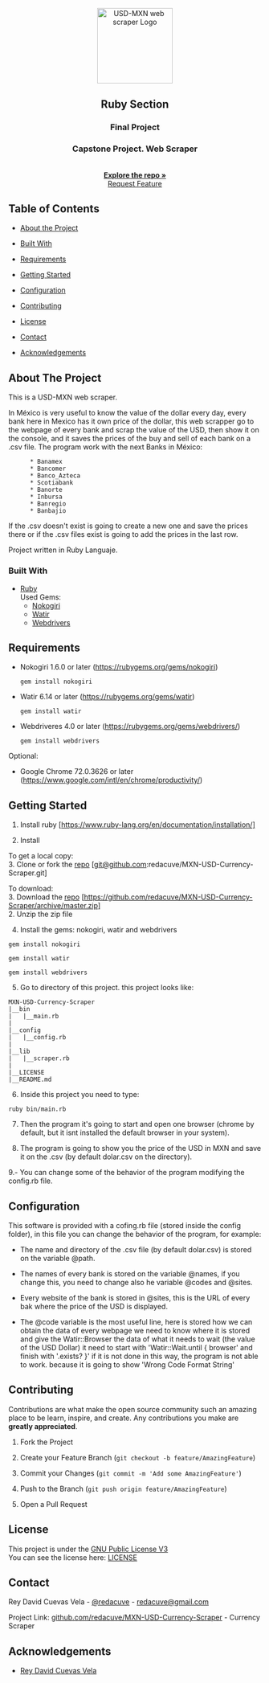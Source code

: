 <!-- Project Header -->
<p align="center">
  <img src="" alt="USD-MXN web scraper Logo" height="150" >
  <br>
  <h2 align="center">Ruby Section</h2>
  <h3 align="center">Final Project</h3>
  <h3 align="center">Capstone Project. Web Scraper</h3>
  <p align="center">
  <br>
   <a href="https://github.com/redacuve/MXN-USD-Currency-Scraper"><strong>Explore the repo »</strong></a>
  <br>
  <a href="https://github.com/redacuve/MXN-USD-Currency-Scraper/issues">Request Feature</a>
  </p>

<!-- TABLE OF CONTENTS -->

## Table of Contents

* [About the Project](#about-the-project)

* [Built With](#built-with)

* [Requirements](#requirements)

* [Getting Started](#getting-started)

* [Configuration](#configuration)

* [Contributing](#contributing)

* [License](#license)

* [Contact](#contact)

* [Acknowledgements](#acknowledgements)

<!-- ABOUT THE PROJECT -->

## About The Project

This is a USD-MXN web scraper.

In México is very useful to know the value of the dollar every day, every bank here in Mexico has it own price of the dollar, this web scrapper go to the webpage of every bank and scrap the value of the USD, then show it on the console, and it saves the prices of the buy and sell of each bank on a .csv file.
The program work with the next Banks in México:
```
      * Banamex
      * Bancomer
      * Banco_Azteca
      * Scotiabank
      * Banorte
      * Inbursa
      * Banregio
      * Banbajio
```
If the .csv doesn't exist is going to create a new one and save the prices there or if the .csv files exist is going to add the prices in the last row.

Project written in Ruby Languaje.

### Built With

* [Ruby](https://ruby-doc.org/core-2.7.0/)<br>
  Used Gems:
  * [Nokogiri](https://github.com/sparklemotion/nokogiri)
  * [Watir](https://github.com/watir/watir)
  * [Webdrivers](https://github.com/titusfortner/webdrivers)

<!-- REQUIREMENTS -->
## Requirements

* Nokogiri 1.6.0 or later (https://rubygems.org/gems/nokogiri)
  ```
  gem install nokogiri
  ```
* Watir 6.14 or later (https://rubygems.org/gems/watir)
  ```
  gem install watir
  ```
* Webdriveres 4.0 or later (https://rubygems.org/gems/webdrivers/)
  ```
  gem install webdrivers
  ```
Optional:<br>
* Google Chrome 72.0.3626 or later (https://www.google.com/intl/en/chrome/productivity/)


<!-- GETTING STARTED -->

## Getting Started

1. Install ruby [https://www.ruby-lang.org/en/documentation/installation/]

2. Install 

To get a local copy:<br>
3. Clone or fork the <a href="https://github.com/redacuve/MXN-USD-Currency-Scraper">repo</a> [git@github.com:redacuve/MXN-USD-Currency-Scraper.git]

To download:<br>
3. Download the <a href="https://github.com/redacuve/MXN-USD-Currency-Scraper">repo</a> [https://github.com/redacuve/MXN-USD-Currency-Scraper/archive/master.zip]<br>
2. Unzip the zip file<br>

4. Install the gems:
  nokogiri, watir and webdrivers<br>
  ```
  gem install nokogiri
  
  gem install watir
  
  gem install webdrivers
  ```
5. Go to directory of this project. this project looks like:
  ``` 
  MXN-USD-Currency-Scraper
  |__bin
  |   |__main.rb
  |
  |__config
  |   |__config.rb
  |
  |__lib
  |   |__scraper.rb
  |
  |__LICENSE
  |__README.md
  ```
  6. Inside this project you need to type:
  ```
  ruby bin/main.rb
  ```
  7. Then the program it's going to start and open one browser (chrome by default, but it isnt installed the default browser in your system).
  
  8. The program is going to show you the price of the USD in MXN and save it on the .csv (by default dolar.csv on the directory).
  
  9.- You can change some of the behavior of the program modifying the config.rb file. 

<!-- MODIFYING -->
## Configuration

This software is provided with a cofing.rb file (stored inside the config folder), in this file you can change the behavior of the program, for example:
* The name and directory of the .csv file (by default dolar.csv) is stored on the variable @path.

* The names of every bank is stored on the variable @names, if you change this, you need to change also he variable @codes and @sites.

* Every website of the bank is stored in @sites, this is the URL of every bak where the price of the USD is displayed.

* The @code variable is the most useful line, here is stored how we can obtain the data of every webpage we need to know where it is stored and give the Watir::Browser the data of what it needs to wait (the value of the USD Dollar) it need to start with 'Watir::Wait.until { browser' and finish with '.exists? }' if it is not done in this way, the program is not able to work. because it is going to show 'Wrong Code Format String'

<!-- CONTRIBUTING -->

## Contributing

Contributions are what make the open source community such an amazing place to be learn, inspire, and create. Any contributions you make are **greatly appreciated**.

1. Fork the Project

2. Create your Feature Branch (`git checkout -b feature/AmazingFeature`)

3. Commit your Changes (`git commit -m 'Add some AmazingFeature'`)

4. Push to the Branch (`git push origin feature/AmazingFeature`)

5. Open a Pull Request

<!-- LICENSE -->

## License

This project is under the <a href="https://www.gnu.org/licenses/gpl-3.0.html">GNU Public License V3</a>
<br>
You can see the license here: [LICENSE](https://github.com/redacuve/MXN-USD-Currency-Scraper/blob/master/LICENSE)

<!-- CONTACT -->

## Contact

Rey David Cuevas Vela - [@redacuve](https://twitter.com/redacuve) - redacuve@gmail.com

Project Link: [github.com/redacuve/MXN-USD-Currency-Scraper](https://github.com/redacuve/MXN-USD-Currency-Scraper) - Currency Scraper

<!-- ACKNOWLEDGEMENTS -->

## Acknowledgements

* [Rey David Cuevas Vela](https://github.com/redacuve)
